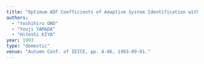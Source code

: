 ```yaml
---
title: "Optimum ADF Coefficients of Adaptive System Identification with Clock Rate Conversion"
authors:
  - "Yoshihiro ONO"
  - "Youji YAMADA"
  - "Hitoshi KIYA"
year: 1993
type: "domestic"
venue: "Autumn Conf. of IEICE, pp. A-86, 1993-09-01."
---
```

